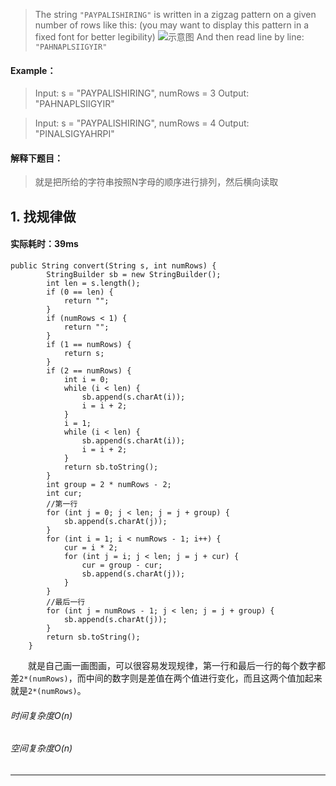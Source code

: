 > The string `"PAYPALISHIRING"` is written in a zigzag pattern on a given number of rows like this: (you may want to display this pattern in a fixed font for better legibility)
![示意图](https://upload-images.jianshu.io/upload_images/13050335-8670307df7923a74.jpg?imageMogr2/auto-orient/strip%7CimageView2/2/w/1240)
And then read line by line: `"PAHNAPLSIIGYIR"`
#### Example：
> Input: s = "PAYPALISHIRING", numRows = 3
Output: "PAHNAPLSIIGYIR"

> Input: s = "PAYPALISHIRING", numRows = 4
Output: "PINALSIGYAHRPI"

#### 解释下题目：
> 就是把所给的字符串按照N字母的顺序进行排列，然后横向读取


## 1. 找规律做
#### 实际耗时：39ms
```
public String convert(String s, int numRows) {
        StringBuilder sb = new StringBuilder();
        int len = s.length();
        if (0 == len) {
            return "";
        }
        if (numRows < 1) {
            return "";
        }
        if (1 == numRows) {
            return s;
        }
        if (2 == numRows) {
            int i = 0;
            while (i < len) {
                sb.append(s.charAt(i));
                i = i + 2;
            }
            i = 1;
            while (i < len) {
                sb.append(s.charAt(i));
                i = i + 2;
            }
            return sb.toString();
        }
        int group = 2 * numRows - 2;
        int cur;
        //第一行
        for (int j = 0; j < len; j = j + group) {
            sb.append(s.charAt(j));
        }
        for (int i = 1; i < numRows - 1; i++) {
            cur = i * 2;
            for (int j = i; j < len; j = j + cur) {
                cur = group - cur;
                sb.append(s.charAt(j));
            }
        }
        //最后一行
        for (int j = numRows - 1; j < len; j = j + group) {
            sb.append(s.charAt(j));
        }
        return sb.toString();
    }
```
&emsp;&emsp;就是自己画一画图画，可以很容易发现规律，第一行和最后一行的每个数字都差`2*(numRows)`，而中间的数字则是差值在两个值进行变化，而且这两个值加起来就是`2*(numRows)`。
###### 时间复杂度O(n)
###### 空间复杂度O(n)
---------
